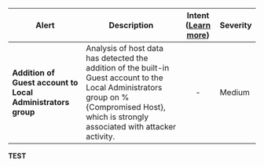 |Alert|Description|Intent ([Learn more](#intentions))|Severity|
|----|----|:----:|--|
|**Addition of Guest account to Local Administrators group**|Analysis of host data has detected the addition of the built-in Guest account to the Local Administrators group on %{Compromised Host}, which is strongly associated with attacker activity.|-|Medium|
**TEST**
